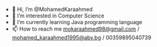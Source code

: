 - 👋 Hi, I’m @MohamedKaraahmed
- 👀 I’m interested in Computer Science
- 🌱 I’m currently learning Java programming language
- 📫 How to reach me mokaraahmed98@gmail.com / mohamed_karaahmed1995@abv.bg / 00359895040739

<!---
MohamedKaraahmed/MohamedKaraahmed is a ✨ special ✨ repository because its `README.md` (this file) appears on your GitHub profile.
You can click the Preview link to take a look at your changes.
--->
